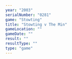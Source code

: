 ```yaml
---
year: "2003"
serialNumber: "0281" 
game: "Stowting"
title: "Stowting v The Min"
gameLocation: ""
gameDate: ""
result: ""
resultType: ""
type: "game"
---
```

